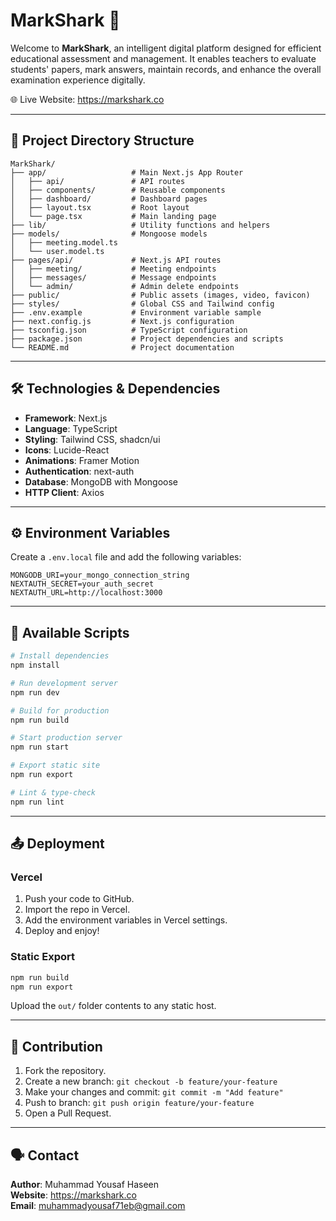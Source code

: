 # MarkShark 🦈

Welcome to **MarkShark**, an intelligent digital platform designed for efficient educational assessment and management. It enables teachers to evaluate students' papers, mark answers, maintain records, and enhance the overall examination experience digitally.

🌐 Live Website: https://markshark.co

---

## 📁 Project Directory Structure

```
MarkShark/
├── app/                   # Main Next.js App Router
│   ├── api/               # API routes
│   ├── components/        # Reusable components
│   ├── dashboard/         # Dashboard pages
│   ├── layout.tsx         # Root layout
│   └── page.tsx           # Main landing page
├── lib/                   # Utility functions and helpers
├── models/                # Mongoose models
│   ├── meeting.model.ts
│   └── user.model.ts
├── pages/api/             # Next.js API routes
│   ├── meeting/           # Meeting endpoints
│   ├── messages/          # Message endpoints
│   └── admin/             # Admin delete endpoints
├── public/                # Public assets (images, video, favicon)
├── styles/                # Global CSS and Tailwind config
├── .env.example           # Environment variable sample
├── next.config.js         # Next.js configuration
├── tsconfig.json          # TypeScript configuration
├── package.json           # Project dependencies and scripts
└── README.md              # Project documentation
```

---

## 🛠️ Technologies & Dependencies

- **Framework**: Next.js
- **Language**: TypeScript
- **Styling**: Tailwind CSS, shadcn/ui
- **Icons**: Lucide-React
- **Animations**: Framer Motion
- **Authentication**: next-auth
- **Database**: MongoDB with Mongoose
- **HTTP Client**: Axios

---

## ⚙️ Environment Variables

Create a `.env.local` file and add the following variables:

```
MONGODB_URI=your_mongo_connection_string
NEXTAUTH_SECRET=your_auth_secret
NEXTAUTH_URL=http://localhost:3000
```

---

## 🚀 Available Scripts

```bash
# Install dependencies
npm install

# Run development server
npm run dev

# Build for production
npm run build

# Start production server
npm run start

# Export static site
npm run export

# Lint & type-check
npm run lint
```

---

## 📤 Deployment

### Vercel

1. Push your code to GitHub.
2. Import the repo in Vercel.
3. Add the environment variables in Vercel settings.
4. Deploy and enjoy!

### Static Export

```bash
npm run build
npm run export
```

Upload the `out/` folder contents to any static host.

---

## 🤝 Contribution

1. Fork the repository.
2. Create a new branch: `git checkout -b feature/your-feature`
3. Make your changes and commit: `git commit -m "Add feature"`
4. Push to branch: `git push origin feature/your-feature`
5. Open a Pull Request.

---

## 🗣️ Contact

**Author**: Muhammad Yousaf Haseen  
**Website**: https://markshark.co  
**Email**: muhammadyousaf71eb@gmail.com  
